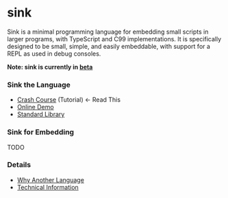 
sink
====

Sink is a minimal programming language for embedding small scripts in larger programs, with
TypeScript and C99 implementations.  It is specifically designed to be small, simple, and easily
embeddable, with support for a REPL as used in debug consoles.

**Note: sink is currently in [beta](https://en.wikipedia.org/wiki/Software_release_life_cycle#Beta)**

### Sink the Language

* [Crash Course](https://github.com/voidqk/sink/blob/master/docs/crash-course.md) (Tutorial)
&larr; Read This
* [Online Demo](https://rawgit.com/voidqk/sink/master/dist/repl.html)
* [Standard Library](https://github.com/voidqk/sink/blob/master/docs/lib.md)

### Sink for Embedding

TODO

### Details

* [Why Another Language](https://github.com/voidqk/sink/blob/master/docs/why.md)
* [Technical Information](https://github.com/voidqk/sink/blob/master/docs/tech-info.md)
